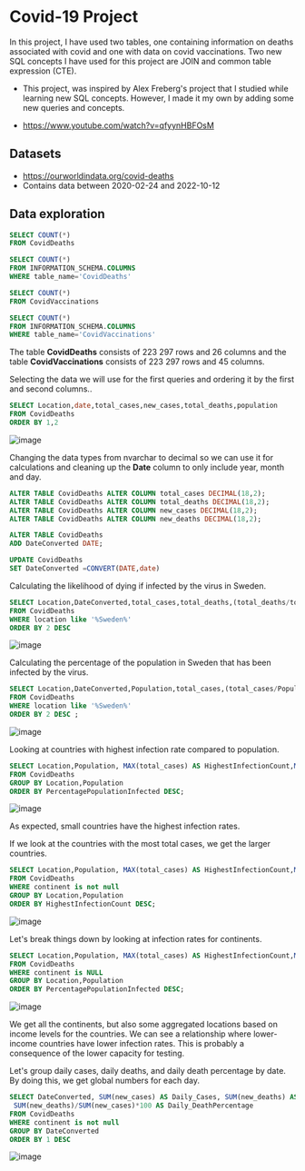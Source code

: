 # Covid-19 Project 

In this project, I have used two tables, one containing information on deaths associated with covid and one with data on covid vaccinations.
Two new SQL concepts I have used for this project are JOIN and common table expression (CTE). 
- This project, was inspired by Alex Freberg's project that I studied while learning new SQL concepts. However, I made it my own by adding some new queries and concepts. 

- https://www.youtube.com/watch?v=qfyynHBFOsM 

## Datasets 

- https://ourworldindata.org/covid-deaths
- Contains data between 2020-02-24 and 2022-10-12

## Data exploration


````sql
SELECT COUNT(*)
FROM CovidDeaths

SELECT COUNT(*)
FROM INFORMATION_SCHEMA.COLUMNS
WHERE table_name='CovidDeaths'

SELECT COUNT(*)
FROM CovidVaccinations

SELECT COUNT(*)
FROM INFORMATION_SCHEMA.COLUMNS
WHERE table_name='CovidVaccinations'

````
The table **CovidDeaths** consists of 223 297 rows and 26 columns and the table **CovidVaccinations** consists of 223 297 rows and 45 columns. 

Selecting the data we will use for the first queries and ordering it by the first and second columns..

````sql
SELECT Location,date,total_cases,new_cases,total_deaths,population 
FROM CovidDeaths
ORDER BY 1,2
````

![image](https://user-images.githubusercontent.com/114582898/199191422-277b9015-c780-4288-b675-42e59675a5a1.png)

Changing the data types from nvarchar to decimal so we can use it for calculations and cleaning up the **Date** column to only include year, month and day.

````sql
ALTER TABLE CovidDeaths ALTER COLUMN total_cases DECIMAL(18,2);
ALTER TABLE CovidDeaths ALTER COLUMN total_deaths DECIMAL(18,2);
ALTER TABLE CovidDeaths ALTER COLUMN new_cases DECIMAL(18,2);
ALTER TABLE CovidDeaths ALTER COLUMN new_deaths DECIMAL(18,2);

ALTER TABLE CovidDeaths 
ADD DateConverted DATE; 

UPDATE CovidDeaths
SET DateConverted =CONVERT(DATE,date)

````

Calculating the likelihood of dying if infected by the virus in Sweden. 

````sql 
SELECT Location,DateConverted,total_cases,total_deaths,(total_deaths/total_cases)*100 as DeathPercentage
FROM CovidDeaths
WHERE location like '%Sweden%'
ORDER BY 2 DESC

```` 

![image](https://user-images.githubusercontent.com/114582898/199199716-6aa263df-7923-440c-9520-4d4fd747cd49.png)

Calculating the percentage of the population in Sweden that has been infected by the virus. 
````sql
SELECT Location,DateConverted,Population,total_cases,(total_cases/Population)*100 AS InfectedPercentage 
FROM CovidDeaths
WHERE location like '%Sweden%'
ORDER BY 2 DESC ;

````
![image](https://user-images.githubusercontent.com/114582898/199202215-db2b30fc-0599-494f-aaa8-e525dc4d392e.png)


Looking at countries with highest infection rate compared to population. 

````sql
SELECT Location,Population, MAX(total_cases) AS HighestInfectionCount,MAX((total_cases/Population))*100 AS PercentagePopulationInfected  
FROM CovidDeaths
GROUP BY Location,Population
ORDER BY PercentagePopulationInfected DESC;

````
![image](https://user-images.githubusercontent.com/114582898/199241594-25cd6c8a-5331-4d93-8d24-400f4bc567d1.png)

As expected, small countries have the highest infection rates. 

If we look at the countries with the most total cases, we get the larger countries.

````sql
SELECT Location,Population, MAX(total_cases) AS HighestInfectionCount,MAX((total_cases/Population))*100 AS PercentagePopulationInfected  
FROM CovidDeaths
WHERE continent is not null
GROUP BY Location,Population
ORDER BY HighestInfectionCount DESC;

````

![image](https://user-images.githubusercontent.com/114582898/199244117-583f769f-f018-4972-89cb-2a1d0e5e441c.png)

Let's break things down by looking at infection rates for continents.

````sql
SELECT Location,Population, MAX(total_cases) AS HighestInfectionCount,MAX((total_cases/Population))*100 AS PercentagePopulationInfected  
FROM CovidDeaths
WHERE continent is NULL
GROUP BY Location,Population
ORDER BY PercentagePopulationInfected DESC;

````
![image](https://user-images.githubusercontent.com/114582898/199246913-83db4450-d0fd-4158-a578-d6d41a21addb.png)

We get all the continents, but also some aggregated locations based on income levels for the countries. We can see a relationship where lower-income countries have lower infection rates. This is probably a consequence of the lower capacity for testing. 


Let's group daily cases, daily deaths, and daily death percentage by date. By doing this, we get global numbers for each day. 
````sql
SELECT DateConverted, SUM(new_cases) AS Daily_Cases, SUM(new_deaths) AS Daily_Deaths ,
 SUM(new_deaths)/SUM(new_cases)*100 AS Daily_DeathPercentage
FROM CovidDeaths
WHERE continent is not null 
GROUP BY DateConverted
ORDER BY 1 DESC
````

![image](https://user-images.githubusercontent.com/114582898/199442083-b04b4418-a8bf-42e9-836d-3c1e1c609235.png)






